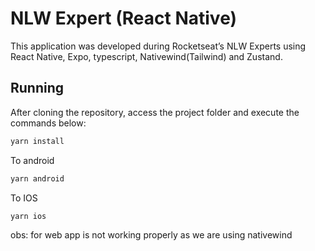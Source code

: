 # NLW Expert (React Native)

This application was developed during Rocketseat’s NLW Experts using React Native, Expo, typescript, Nativewind(Tailwind) and Zustand.

## Running

After cloning the repository, access the project folder and execute the commands below:

```sh
yarn install
```

To android

```sh
yarn android
```

To IOS

```sh
yarn ios
```

obs: for web app is not working properly as we are using nativewind
